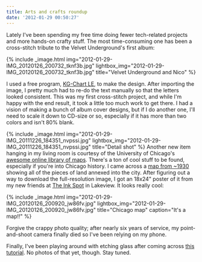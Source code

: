 ```yaml
---
title: Arts and crafts roundup
date: '2012-01-29 00:50:27'
---
```



Lately I've been spending my free time doing fewer tech-related projects and more hands-on crafty stuff. The most time-consuming one has been a cross-stitch tribute to the Velvet Underground's first album:

{% include _image.html img="2012-01-29-IMG_20120126_200732_tknf3b.jpg" lightbox_img="2012-01-29-IMG_20120126_200732_tknf3b.jpg" title="Velvet Underground and Nico"  %}

I used a free program, [KG-Chart LE](http://www.iktsoft.net/kgchart-en/kgchart/), to make the design. After importing the image, I pretty much had to re-do the text manually so that the letters looked consistent. This was my first cross-stitch project, and while I'm happy with the end result, it took a little too much work to get there. I had a vision of making a bunch of album cover designs, but if I do another one, I'll need to scale it down to CD-size or so, especially if it has more than two colors and isn't 80% blank.

{% include _image.html img="2012-01-29-IMG_20111226_184351_nvpssi.jpg" lightbox_img="2012-01-29-IMG_20111226_184351_nvpssi.jpg" title="Detail shot"  %}
Another new item hanging in my living room is courtesy of the University of Chicago's [awesome online library of maps](http://www.lib.uchicago.edu/e/su/maps/). There's a ton of cool stuff to be found, especially if you're into Chicago history. I came across a [map from ~1930](http://www.lib.uchicago.edu/e/su/maps/chigov/G4104-C6S1-1930-C7.html) showing all of the pieces of land annexed into the city. After figuring out a way to download the full-resolution image, I got an 18x24" poster of it from my new friends at [The Ink Spot](http://www.inkspotchicago.com/) in Lakeview. It looks really cool:

{% include _image.html img="2012-01-29-IMG_20120126_200920_jw86fv.jpg" lightbox_img="2012-01-29-IMG_20120126_200920_jw86fv.jpg" title="Chicago map" caption="It's a map!!" %}

Forgive the crappy photo quality; after nearly six years of service, my point-and-shoot camera finally died so I've been relying on my phone.

Finally, I've been playing around with etching glass after coming across [this tutorial](http://youseriouslymadethat.blogspot.com/2011/03/easy-etching-tutorial.html). No photos of that yet, though. Stay tuned.


